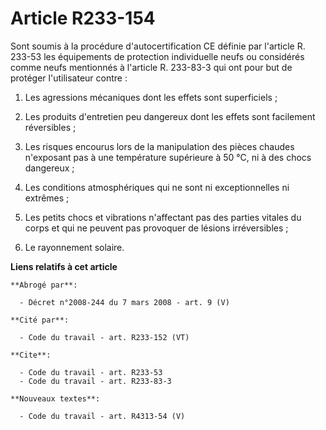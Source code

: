 # Article R233-154

Sont soumis à la procédure d'autocertification CE définie par l'article R. 233-53 les équipements de protection individuelle
neufs ou considérés comme neufs mentionnés à l'article R. 233-83-3 qui ont pour but de protéger l'utilisateur contre :

1. Les agressions mécaniques dont les effets sont superficiels ;

2. Les produits d'entretien peu dangereux dont les effets sont facilement réversibles ;

3. Les risques encourus lors de la manipulation des pièces chaudes n'exposant pas à une température supérieure à 50 °C, ni à
des chocs dangereux ;

4. Les conditions atmosphériques qui ne sont ni exceptionnelles ni extrêmes ;

5. Les petits chocs et vibrations n'affectant pas des parties vitales du corps et qui ne peuvent pas provoquer de lésions
irréversibles ;

6. Le rayonnement solaire.

**Liens relatifs à cet article**

	**Abrogé par**:

	  - Décret n°2008-244 du 7 mars 2008 - art. 9 (V)

	**Cité par**:

	  - Code du travail - art. R233-152 (VT)

	**Cite**:

	  - Code du travail - art. R233-53
	  - Code du travail - art. R233-83-3

	**Nouveaux textes**:

	  - Code du travail - art. R4313-54 (V)
